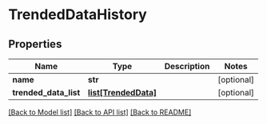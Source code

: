 # TrendedDataHistory

## Properties
Name | Type | Description | Notes
------------ | ------------- | ------------- | -------------
**name** | **str** |  | [optional] 
**trended_data_list** | [**list[TrendedData]**](TrendedData.md) |  | [optional] 

[[Back to Model list]](../README.md#documentation-for-models) [[Back to API list]](../README.md#documentation-for-api-endpoints) [[Back to README]](../README.md)


